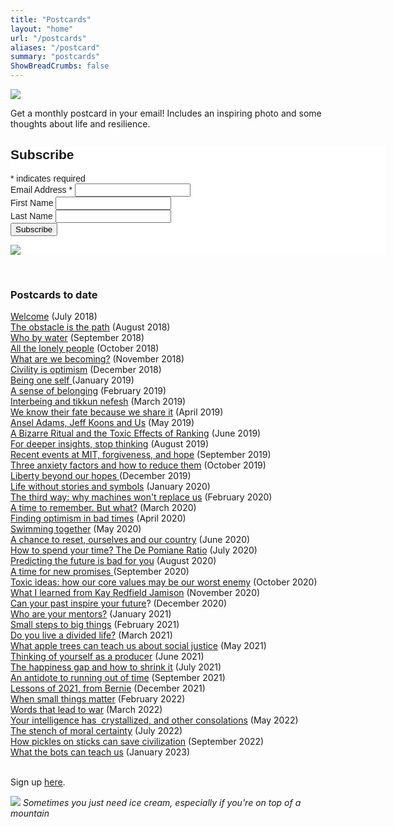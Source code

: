 ```yaml
---
title: "Postcards"
layout: "home"
url: "/postcards"
aliases: "/postcard"
summary: "postcards"
ShowBreadCrumbs: false
---
```


![](../images/misc/photo.2100-09.jpg)

Get a monthly postcard in your email! Includes an inspiring photo and some thoughts about life and resilience.

<!-- Begin Mailchimp Signup Form -->
<link href="//cdn-images.mailchimp.com/embedcode/classic-071822.css" rel="stylesheet" type="text/css">
<style type="text/css">
	#mc_embed_signup{background:#fff; clear:left; font:14px Helvetica,Arial,sans-serif;  width:600px;}
	/* Add your own Mailchimp form style overrides in your site stylesheet or in this style block.
	   We recommend moving this block and the preceding CSS link to the HEAD of your HTML file. */
</style>
<div id="mc_embed_signup">
    <form action="https://portraitsofresilience.us5.list-manage.com/subscribe/post?u=f35329ebc1bf1707e226d71ab&amp;id=2bf94f2f0c&amp;f_id=006296e9f0" method="post" id="mc-embedded-subscribe-form" name="mc-embedded-subscribe-form" class="validate" target="_blank" novalidate>
        <div id="mc_embed_signup_scroll">
        <h2>Subscribe</h2>
        <div class="indicates-required"><span class="asterisk">*</span> indicates required</div>
<div class="mc-field-group">
	<label for="mce-EMAIL">Email Address  <span class="asterisk">*</span>
</label>
	<input type="email" value="" name="EMAIL" class="required email" id="mce-EMAIL" required>
	<span id="mce-EMAIL-HELPERTEXT" class="helper_text"></span>
</div>
<div class="mc-field-group">
	<label for="mce-FNAME">First Name </label>
	<input type="text" value="" name="FNAME" class="" id="mce-FNAME">
	<span id="mce-FNAME-HELPERTEXT" class="helper_text"></span>
</div>
<div class="mc-field-group">
	<label for="mce-LNAME">Last Name </label>
	<input type="text" value="" name="LNAME" class="" id="mce-LNAME">
	<span id="mce-LNAME-HELPERTEXT" class="helper_text"></span>
</div>
	<div id="mce-responses" class="clear foot">
		<div class="response" id="mce-error-response" style="display:none"></div>
		<div class="response" id="mce-success-response" style="display:none"></div>
	</div>    <!-- real people should not fill this in and expect good things - do not remove this or risk form bot signups-->
    <div style="position: absolute; left: -5000px;" aria-hidden="true"><input type="text" name="b_f35329ebc1bf1707e226d71ab_2bf94f2f0c" tabindex="-1" value=""></div>
        <div class="optionalParent">
            <div class="clear foot">
                <input type="submit" value="Subscribe" name="subscribe" id="mc-embedded-subscribe" class="button">
                <p class="brandingLogo"><a href="http://eepurl.com/h9jvvf" title="Mailchimp - email marketing made easy and fun"><img src="https://eep.io/mc-cdn-images/template_images/branding_logo_text_dark_dtp.svg"></a></p>
            </div>
        </div>
    </div>
</form>
</div>
<script type='text/javascript' src='//s3.amazonaws.com/downloads.mailchimp.com/js/mc-validate.js'></script><script type='text/javascript'>(function($) {window.fnames = new Array(); window.ftypes = new Array();fnames[0]='EMAIL';ftypes[0]='email';fnames[1]='FNAME';ftypes[1]='text';fnames[2]='LNAME';ftypes[2]='text';}(jQuery));var $mcj = jQuery.noConflict(true);</script>
<!--End mc_embed_signup-->
&nbsp;&nbsp;<h3 style="white-space:pre-wrap;">Postcards to date</h3><p class="" style="white-space:pre-wrap;"><a href="https://us5.campaign-archive.com/?u=f35329ebc1bf1707e226d71ab&amp;id=ec89307da6" target="_blank">Welcome</a> (July 2018)<br><a href="https://us5.campaign-archive.com/?u=f35329ebc1bf1707e226d71ab&amp;id=4272b7a42c" target="_blank">The obstacle is the path</a> (August 2018)<br><a href="https://mailchi.mp/aa67411ad1ff/resilience-newsletter-1587685" target="_blank">Who by water</a> (September 2018)<br><a href="https://mailchi.mp/ef011d7a0f7d/resilience-postcard-lonely" target="_blank">All the lonely people</a> (October 2018)<br><a href="https://mailchi.mp/dc23a41d5754/resilience-postcard-lonely-1601093" target="_blank">What are we becoming?</a> (November 2018)<br><a href="https://mailchi.mp/a6eb1cbf70f0/resilience-postcard-lonely-1618581" target="_blank">Civility is optimism</a> (December 2018)<br><a href="https://mailchi.mp/d659f274de8e/resilience-postcard-lonely-1626253" target="_blank">Being one self </a>(January 2019)<br><a href="https://mailchi.mp/0ba91a8c6bd7/resilience-postcard-lonely-1635953" target="_blank">A sense of belonging</a> (February 2019)<br><a href="https://mailchi.mp/4ebfa8f3b5d0/resilience-postcard-lonely-1644689" target="_blank">Interbeing and tikkun nefesh</a> (March 2019)<br><a href="https://mailchi.mp/df77a01ee26f/resilience-postcard-lonely-1653469" target="_blank">We know their fate because we share it</a> (April 2019)<br><a href="https://mailchi.mp/5278d6f20fd3/resilience-postcard-lonely-1661029" target="_blank">Ansel Adams, Jeff Koons and Us</a> (May 2019)<br><a href="https://mailchi.mp/f6f9b751ce8c/resilience-postcard-lonely-1669813" target="_blank">A Bizarre Ritual and the Toxic Effects of Ranking</a> (June 2019)<br><a href="https://mailchi.mp/65c39b43600b/resilience-postcard-lonely-1675121">For deeper insights, stop thinking</a> (August 2019)<br><a href="https://mailchi.mp/a88a663bdcf0/resilience-postcard-lonely-1695145">Recent events at MIT, forgiveness, and hope</a> (September 2019)<br><a href="https://mailchi.mp/aeec1be5cb05/resilience-postcard-lonely-3758551">Three anxiety factors and how to reduce them</a> (October 2019)<br><a href="https://mailchi.mp/ef0ee4aac561/resilience-postcard-lonely-3801775">Liberty beyond our hopes </a>(December 2019)<br><a href="https://mailchi.mp/79b09982d6f7/resilience-postcard-lonely-3812939">Life without stories and symbols</a> (January 2020)<br><a href="https://mailchi.mp/48403b6e3fe1/third-way">The third way: why machines won't replace us</a> (February 2020)<br><a href="https://mailchi.mp/d1e211b1c2e3/third-way-4201520">A time to remember. But what?</a> (March 2020)<br><a href="https://mailchi.mp/f505cfee9339/finding-optimism-in-bad-times">Finding optimism in bad times</a> (April 2020)<br><a href="https://mailchi.mp/2a74a108ec55/finding-optimism-in-bad-times-4220672">Swimming together</a> (May 2020)<br><a href="https://mailchi.mp/3c4e4114ccac/finding-optimism-in-bad-times-4228380">A chance to reset, ourselves and our country</a> (June 2020)<br><a href="https://mailchi.mp/44f82f948d6e/finding-optimism-in-bad-times-4234420">How to spend your time? The De Pomiane Ratio</a> (July 2020)<br><a href="https://mailchi.mp/f3ba05465ebd/finding-optimism-in-bad-times-4243728">Predicting the future is bad for you</a> (August 2020)<br><a href="https://mailchi.mp/2868fac07566/finding-optimism-in-bad-times-4252784">A time for new promises </a>(September 2020)<br><a href="https://mailchi.mp/8816316c15f1/finding-optimism-in-bad-times-4260040">Toxic ideas: how our core values may be our worst enemy</a> (October 2020)<br><a href="https://mailchi.mp/44c7ac884cd6/finding-optimism-in-bad-times-4268644">What I learned from Kay Redfield Jamison</a> (November 2020)<br><a href="https://mailchi.mp/d6a868804529/finding-optimism-in-bad-times-4276260">Can your past inspire your future</a>? (December 2020)<br><a href="https://mailchi.mp/73647df85ebd/orchid">Who are your mentors?</a> (January 2021)<br><a href="https://mailchi.mp/cf485ce039e0/orchid-4745217">Small steps to big things</a> (February 2021)<br><a href="https://mailchi.mp/1edceea8ca83/orchid-4749825">Do you live a divided life?</a> (March 2021)<br><a href="https://mailchi.mp/ddd32c743879/orchid-4757942">What apple trees can teach us about social justice</a> (May 2021)<br><a href="https://mailchi.mp/5298fe048871/orchid-4761314">Thinking of yourself as a producer</a> (June 2021)<br><a href="https://mailchi.mp/6868d1e5a1a5/orchid-4764146">The happiness gap and how to shrink it</a> (July 2021)<br><a href="https://mailchi.mp/98514162ae21/orchid-4768530">An antidote to running out of time</a> (September 2021)<br><a href="https://mailchi.mp/83f18f4c4af4/orchid-8769385">Lessons of 2021, from Bernie</a> (December 2021)<br><a href="https://mailchi.mp/ae2afd260912/orchid-8866281">When small things matter</a> (February 2022)<br><a href="https://mailchi.mp/d5a087849926/orchid-8876037">Words that lead to war</a> (March 2022)<br><a href="https://mailchi.mp/68c1507d0947/orchid-8984893">Your intelligence has  crystallized, and other consolations</a> (May 2022)<br><a href="https://mailchi.mp/b3610b7d7a08/orchid-9167689">The stench of moral certainty</a> (July 2022)<br><a href="https://mailchi.mp/4d076c224d7a/orchid-9170829">How pickles on sticks can save civilization</a> (September 2022)<br><a href="https://mailchi.mp/c254c773edc2/orchid-9293881">What the bots can teach us</a> (January 2023)<br>
</p>
<p class="" style="white-space:pre-wrap;">Sign up <a href="/subscribe">here</a>.
</p>


![](../images/misc/photo.0532-14.jpg)
*Sometimes you just need ice cream, especially if you're on top of a mountain*


